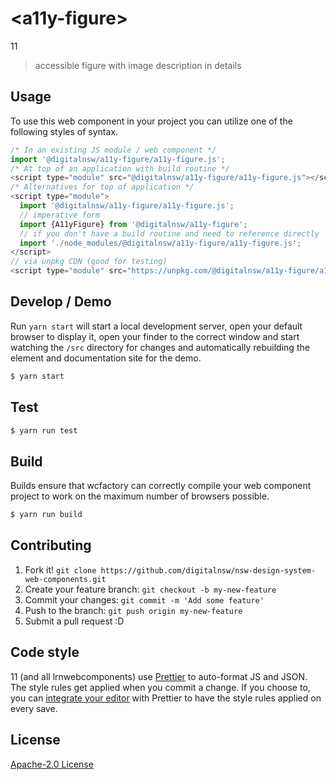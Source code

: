 # &lt;a11y-figure&gt;

11
> accessible figure with image description in details

## Usage
To use this web component in your project you can utilize one of the following styles of syntax.

```js
/* In an existing JS module / web component */
import '@digitalnsw/a11y-figure/a11y-figure.js';
/* At top of an application with build routine */
<script type="module" src="@digitalnsw/a11y-figure/a11y-figure.js"></script>
/* Alternatives for top of application */
<script type="module">
  import '@digitalnsw/a11y-figure/a11y-figure.js';
  // imperative form
  import {A11yFigure} from '@digitalnsw/a11y-figure';
  // if you don't have a build routine and need to reference directly
  import './node_modules/@digitalnsw/a11y-figure/a11y-figure.js';
</script>
// via unpkg CDN (good for testing)
<script type="module" src="https://unpkg.com/@digitalnsw/a11y-figure/a11y-figure.js"></script>
```

## Develop / Demo
Run `yarn start` will start a local development server, open your default browser to display it, open your finder to the correct window and start watching the `/src` directory for changes and automatically rebuilding the element and documentation site for the demo.
```bash
$ yarn start
```

## Test

```bash
$ yarn run test
```

## Build
Builds ensure that wcfactory can correctly compile your web component project to
work on the maximum number of browsers possible.
```bash
$ yarn run build
```

## Contributing

1. Fork it! `git clone https://github.com/digitalnsw/nsw-design-system-web-components.git`
2. Create your feature branch: `git checkout -b my-new-feature`
3. Commit your changes: `git commit -m 'Add some feature'`
4. Push to the branch: `git push origin my-new-feature`
5. Submit a pull request :D

## Code style

11 (and all lrnwebcomponents) use [Prettier][prettier] to auto-format JS and JSON.  The style rules get applied when you commit a change.  If you choose to, you can [integrate your editor][prettier-ed] with Prettier to have the style rules applied on every save.

[prettier]: https://github.com/prettier/prettier/
[prettier-ed]: https://github.com/prettier/prettier/#editor-integration
[polyserve]: https://github.com/Polymer/polyserve
[web-component-tester]: https://github.com/Polymer/web-component-tester

## License
[Apache-2.0 License](http://opensource.org/licenses/Apache-2.0)
